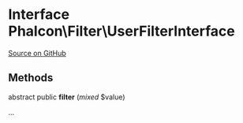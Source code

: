 # Interface **Phalcon\\Filter\\UserFilterInterface**

<a href="https://github.com/phalcon/cphalcon/blob/master/phalcon/filter/userfilterinterface.zep" class="btn btn-default btn-sm">Source on GitHub</a>

## Methods
abstract public  **filter** (*mixed* $value)

...

